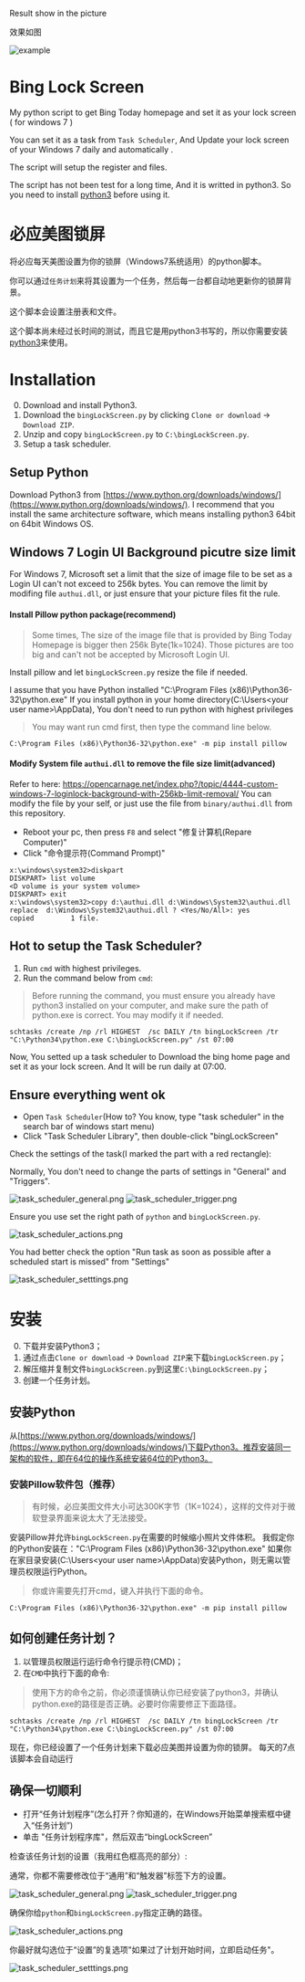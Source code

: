 Result show in the picture

效果如图

![example](https://github.com/WeiqiChenCN/bingLockScreen/raw/master/example.png)

# Bing Lock Screen

My python script to get Bing Today homepage and set it as your lock screen ( for windows 7 )

You can set it as a task from `Task Scheduler`, And Update your lock screen of your Windows 7 daily and automatically .

The script will setup the register and files.

The script has not been test for a long time, And it is writted in python3. So you need to install [python3](https://www.python.org/downloads/) before using it.


# 必应美图锁屏

将必应每天美图设置为你的锁屏（Windows7系统适用）的python脚本。

你可以通过`任务计划`来将其设置为一个任务，然后每一台都自动地更新你的锁屏背景。

这个脚本会设置注册表和文件。

这个脚本尚未经过长时间的测试，而且它是用python3书写的，所以你需要安装[python3](https://www.python.org/downloads/)来使用。


# Installation

0. Download and install Python3.
1. Download the `bingLockScreen.py` by clicking `Clone or download` -> `Download ZIP`.
2. Unzip and copy `bingLockScreen.py` to `C:\bingLockScreen.py`.
3. Setup a task scheduler.

## Setup Python

Download Python3 from [https://www.python.org/downloads/windows/](https://www.python.org/downloads/windows/). I recommend that you install the same architecture software, which means installing python3 64bit on 64bit Windows OS. 


## Windows 7 Login UI Background picutre size limit

For Windows 7, Microsoft set a limit that the size of image file to be set as a Login UI can't not exceed to 256k bytes.
You can remove the limit by modifing file `authui.dll`, or just ensure that your picture files fit the rule.

#### Install Pillow python package(recommend)

> Some times, The size of the image file that is provided by Bing Today Homepage is bigger then 256k Byte(1k=1024). Those pictures are too big and can't not be accepted by Microsoft Login UI.

Install pillow and let `bingLockScreen.py` resize the file if needed.

I assume that you have Python installed "C:\Program Files (x86)\Python36-32\python.exe"
If you install python in your home directory(C:\Users\<your user name>\AppData), You don't need to run python with highest privileges

> You may want run cmd first, then type the command line below.

```
C:\Program Files (x86)\Python36-32\python.exe" -m pip install pillow
```

#### Modify System file `authui.dll` to remove the file size limit(advanced)

Refer to here: https://opencarnage.net/index.php?/topic/4444-custom-windows-7-loginlock-background-with-256kb-limit-removal/
You can modify the file by your self, or just use the file from `binary/authui.dll` from this repository.

- Reboot your pc, then press `F8` and select "修复计算机(Repare Computer)"
- Click "命令提示符(Command Prompt)"
```
x:\windows\system32>diskpart
DISKPART> list volume
<D volume is your system volume>
DISKPART> exit
x:\windows\system32>copy d:\authui.dll d:\Windows\System32\authui.dll
replace  d:\Windows\System32\authui.dll ? <Yes/No/All>: yes
copied         1 file.
```

## Hot to setup the Task Scheduler?

1. Run `cmd` with highest privileges.
2. Run the command below from `cmd`:

 > Before running the command, you must ensure you already have python3 installed on your computer, and make sure the path of python.exe is correct. You may modify it if needed.
 
```
schtasks /create /np /rl HIGHEST  /sc DAILY /tn bingLockScreen /tr "C:\Python34\python.exe C:\bingLockScreen.py" /st 07:00
```
 
Now, You setted up a task scheduler to Download the bing home page and set it as your lock screen.
And It will be run daily at 07:00.

## Ensure everything went ok

- Open `Task Scheduler`(How to? You know, type "task scheduler" in the search bar of windows start menu)
- Click "Task Scheduler Library", then double-click "bingLockScreen"

Check the settings of the task(I marked the part with a red rectangle):

Normally, You don't need to change the parts of settings in "General" and "Triggers".  

![task_scheduler_general.png](https://github.com/WeiqiChenCN/bingLockScreen/raw/master/task_scheduler_general.png)
![task_scheduler_trigger.png](https://github.com/WeiqiChenCN/bingLockScreen/raw/master/task_scheduler_trigger.png)

Ensure you use set the right path of `python` and `bingLockScreen.py`.

![task_scheduler_actions.png](https://github.com/WeiqiChenCN/bingLockScreen/raw/master/task_scheduler_actions.png)

You had better check the option "Run task as soon as possible after a scheduled start is missed" from "Settings"

![task_scheduler_setttings.png](https://github.com/WeiqiChenCN/bingLockScreen/raw/master/task_scheduler_setttings.png)

# 安装

0. 下载并安装Python3；
1. 通过点击`Clone or download` -> `Download ZIP`来下载`bingLockScreen.py`；
2. 解压缩并复制文件`bingLockScreen.py`到这里`C:\bingLockScreen.py`；
3. 创建一个任务计划。
 
## 安装Python

从[https://www.python.org/downloads/windows/](https://www.python.org/downloads/windows/)下载Python3。推荐安装同一架构的软件，即在64位的操作系统安装64位的Python3。

### 安装Pillow软件包（推荐）

> 有时候，必应美图文件大小可达300K字节（1K=1024），这样的文件对于微软登录界面来说太大了无法接受。

安装Pillow并允许`bingLockScreen.py`在需要的时候缩小照片文件体积。
我假定你的Python安装在："C:\Program Files (x86)\Python36-32\python.exe"
如果你在家目录安装(C:\Users\<your user name>\AppData)安装Python，则无需以管理员权限运行Python。

> 你或许需要先打开cmd，键入并执行下面的命令。

```
C:\Program Files (x86)\Python36-32\python.exe" -m pip install pillow
```

## 如何创建任务计划？
 
1. 以管理员权限运行运行命令行提示符(CMD)；
2. 在`CMD`中执行下面的命令:
 
> 使用下方的命令之前，你必须谨慎确认你已经安装了python3，并确认python.exe的路径是否正确。必要时你需要修正下面路径。
 
```
schtasks /create /np /rl HIGHEST  /sc DAILY /tn bingLockScreen /tr "C:\Python34\python.exe C:\bingLockScreen.py" /st 07:00
```

现在，你已经设置了一个任务计划来下载必应美图并设置为你的锁屏。
每天的7点该脚本会自动运行

## 确保一切顺利
- 打开“任务计划程序”(怎么打开？你知道的，在Windows开始菜单搜索框中键入“任务计划”)
- 单击 "任务计划程序库"，然后双击“bingLockScreen”

检查该任务计划的设置（我用红色框高亮的部分）:

通常，你都不需要修改位于“通用”和“触发器”标签下方的设置。

![task_scheduler_general.png](https://github.com/WeiqiChenCN/bingLockScreen/raw/master/task_scheduler_general.png)
![task_scheduler_trigger.png](https://github.com/WeiqiChenCN/bingLockScreen/raw/master/task_scheduler_trigger.png)

确保你给`python`和`bingLockScreen.py`指定正确的路径。

![task_scheduler_actions.png](https://github.com/WeiqiChenCN/bingLockScreen/raw/master/task_scheduler_actions.png)

你最好就勾选位于“设置”的复选项"如果过了计划开始时间，立即启动任务"。

![task_scheduler_setttings.png](https://github.com/WeiqiChenCN/bingLockScreen/raw/master/task_scheduler_setttings.png)

